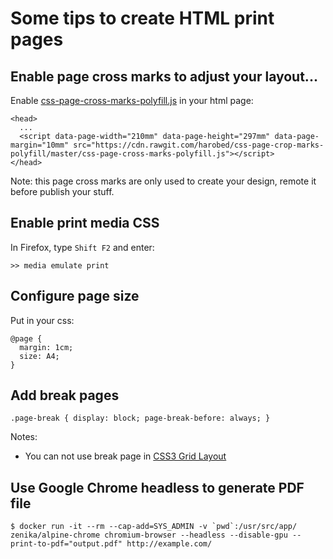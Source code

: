 # Some tips to create HTML print pages

## Enable page cross marks to adjust your layout...

Enable [css-page-cross-marks-polyfill.js](css-page-cross-marks-polyfill.js) in your html page:

```
<head>
  ...
  <script data-page-width="210mm" data-page-height="297mm" data-page-margin="10mm" src="https://cdn.rawgit.com/harobed/css-page-crop-marks-polyfill/master/css-page-cross-marks-polyfill.js"></script>
</head>
```

Note: this page cross marks are only used to create your design, remote it before publish your stuff.

## Enable print media CSS

In Firefox, type `Shift F2` and enter:

```
>> media emulate print
```


## Configure page size

Put in your css:

```
@page {
  margin: 1cm;
  size: A4;
}
```

## Add break pages

```
.page-break	{ display: block; page-break-before: always; }
```

Notes:

* You can not use break page in [CSS3 Grid Layout](https://developer.mozilla.org/en-US/docs/Web/CSS/CSS_Grid_Layout)


## Use Google Chrome headless to generate PDF file

```
$ docker run -it --rm --cap-add=SYS_ADMIN -v `pwd`:/usr/src/app/ zenika/alpine-chrome chromium-browser --headless --disable-gpu --print-to-pdf="output.pdf" http://example.com/
```
